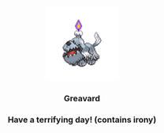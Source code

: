 <p align="center">
    <img src="https://raw.githubusercontent.com/PokeAPI/sprites/master/sprites/pokemon/971.png" width="150" height="150">
</p>
<h3 align="center"> <b>Greavard</b></h3>
<h3 align="center">Have a terrifying day! (contains irony)</h3>

